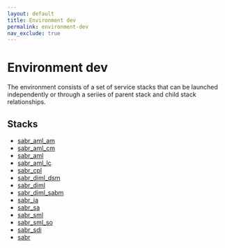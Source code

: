 ```yaml
---
layout: default
title: Environment dev
permalink: environment-dev
nav_exclude: true
---
```


# Environment dev
The environment consists of a set of service stacks that can be launched independently or through a seriies of 
parent stack and child stack relationships.

## Stacks
* [sabr_aml_am](environment--sabr-aml-am-dev)
* [sabr_aml_cm](environment--sabr-aml-cm-dev)
* [sabr_aml](environment--sabr-aml-dev)
* [sabr_aml_lc](environment--sabr-aml-lc-dev)
* [sabr_cpl](environment--sabr-cpl-dev)
* [sabr_diml_dsm](environment--sabr-diml-dsm-dev)
* [sabr_diml](environment--sabr-diml-dev)
* [sabr_diml_sabm](environment--sabr-diml-sabm-dev)
* [sabr_ia](environment--sabr-ia-dev)
* [sabr_sa](environment--sabr-sa-dev)
* [sabr_sml](environment--sabr-sml-dev)
* [sabr_sml_so](environment--sabr-sml-so-dev)
* [sabr_sdi](environment--sabr-sdi-dev)
* [sabr](environment--sabr-dev)
    

